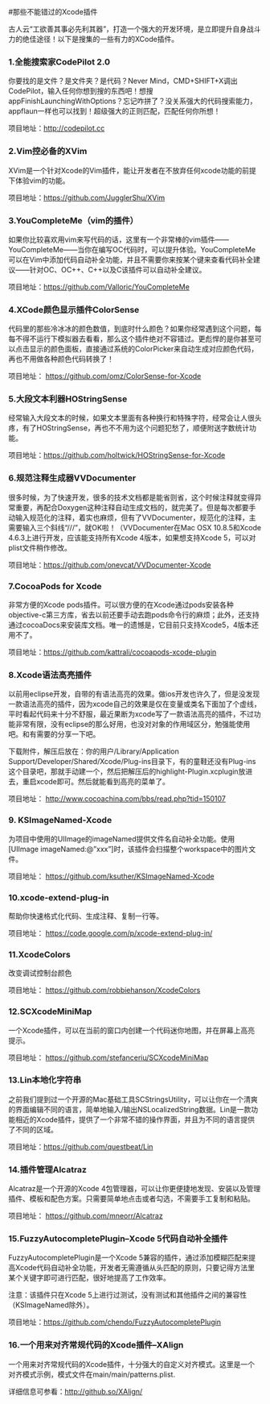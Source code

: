 #那些不能错过的Xcode插件

古人云“工欲善其事必先利其器”，打造一个强大的开发环境，是立即提升自身战斗力的绝佳途径！以下是搜集的一些有力的XCode插件。

### 1.全能搜索家CodePilot 2.0

你要找的是文件？是文件夹？是代码？Never Mind，CMD+SHIFT+X调出CodePilot，输入任何你想到搜的东西吧！想搜appFinishLaunchingWithOptions？忘记咋拼了？没关系强大的代码搜索能力，appflaun一样也可以找到！超级强大的正则匹配，匹配任何你所想！
  
项目地址：http://codepilot.cc

### 2.Vim控必备的XVim

XVim是一个针对Xcode的Vim插件，能让开发者在不放弃任何xcode功能的前提下体验vim的功能。
  
项目地址：https://github.com/JugglerShu/XVim

### 3.YouCompleteMe（vim的插件）

如果你比较喜欢用vim来写代码的话，这里有一个非常棒的vim插件——YouCompleteMe——当你在编写OC代码时，可以提升体验。YouCompleteMe可以在Vim中添加代码自动补全功能，并且不需要你来按某个键来查看代码补全建议——针对OC、OC++、C++以及C该插件可以自动补全建议。
  
项目地址：https://github.com/Valloric/YouCompleteMe

### 4.XCode颜色显示插件ColorSense

代码里的那些冷冰冰的颜色数值，到底时什么颜色？如果你经常遇到这个问题，每每不得不运行下模拟器去看看，那么这个插件绝对不容错过。更彪悍的是你甚至可以点击显示的颜色面板，直接通过系统的ColorPicker来自动生成对应颜色代码，再也不用做各种颜色代码转换了！
  
项目地址： https://github.com/omz/ColorSense-for-Xcode

### 5.大段文本利器HOStringSense

经常输入大段文本的时候，如果文本里面有各种换行和特殊字符，经常会让人很头疼，有了HOStringSense，再也不不用为这个问题犯愁了，顺便附送字数统计功能。
  
项目地址：https://github.com/holtwick/HOStringSense-for-Xcode

### 6.规范注释生成器VVDocumenter

很多时候，为了快速开发，很多的技术文档都是能省则省，这个时候注释就变得异常重要，再配合Doxygen这种注释自动生成文档的，就完美了。但是每次都要手动输入规范化的注释，着实也麻烦，但有了VVDocumenter，规范化的注释，主需要输入三个斜线“///”，就OK啦！（VVDocumenter在Mac OSX 10.8.5和Xcode 4.6.3上进行开发，应该能支持所有Xcode 4版本，如果想支持Xcode 5，可以对plist文件稍作修改。
  
项目地址：https://github.com/onevcat/VVDocumenter-Xcode

### 7.CocoaPods for Xcode

非常方便的Xcode pods插件。可以很方便的在Xcode通过pods安装各种objective-c第三方库，省去以前还要手动去跑pods命令行的麻烦；此外，还支持通过cocoaDocs来安装库文档。唯一的遗憾是，它目前只支持Xcode5，4版本还用不了。
  
项目地址：https://github.com/kattrali/cocoapods-xcode-plugin

### 8.Xcode语法高亮插件

以前用eclipse开发，自带的有语法高亮的效果。做ios开发也许久了，但是没发现一款语法高亮的插件，因为xcode自己的效果是仅在变量或类名下面加了个虚线，平时看起代码来十分不舒服，最近果断为xcode写了一款语法高亮的插件，不过功能非常有限，没有eclipse的那么好用，也没对对象的作用域区分，勉强能使用吧。和有需要的分享一下吧。
  
下载附件，解压后放在：你的用户/Library/Application Support/Developer/Shared/Xcode/Plug-ins目录下，有的童鞋还没有Plug-ins这个目录吧，那就手动建一个，然后把解压后的highlight-Plugin.xcplugin放进去，重启xcode即可。然后就能看到高亮的菜单了。
  
项目地址： http://www.cocoachina.com/bbs/read.php?tid=150107

### 9. KSImageNamed-Xcode

为项目中使用的UIImage的imageNamed提供文件名自动补全功能。使用[UIImage imageNamed:@&#8221;xxx&#8221;]时，该插件会扫描整个workspace中的图片文件。
  
项目地址： https://github.com/ksuther/KSImageNamed-Xcode

### 10.xcode-extend-plug-in

帮助你快速格式化代码、生成注释、复制一行等。
  
项目地址： https://code.google.com/p/xcode-extend-plug-in/

### 11.XcodeColors

改变调试控制台颜色
  
项目地址： https://github.com/robbiehanson/XcodeColors

### 12.SCXcodeMiniMap

一个Xcode插件，可以在当前的窗口内创建一个代码迷你地图，并在屏幕上高亮提示。
  
项目地址： https://github.com/stefanceriu/SCXcodeMiniMap

### 13.Lin本地化字符串

之前我们提到过一个开源的Mac基础工具SCStringsUtility，可以让你在一个清爽的界面编辑不同的语言，简单地输入/输出NSLocalizedString数据。Lin是一款功能相近的Xcode插件，提供了一个非常不错的操作界面，并且为不同的语言提供了不同的区域。
  
项目地址：https://github.com/questbeat/Lin

### 14.插件管理Alcatraz

Alcatraz是一个开源的Xcode 4包管理器，可以让你更便捷地发现、安装以及管理插件、模板和配色方案。只需要简单地点击或者勾选，不需要手工复制和粘贴。
  
项目地址： https://github.com/mneorr/Alcatraz

### 15.FuzzyAutocompletePlugin&#8211;Xcode 5代码自动补全插件

FuzzyAutocompletePlugin是一个Xcode 5兼容的插件，通过添加模糊匹配来提高Xcode代码自动补全功能，开发者无需遵循从头匹配的原则，只要记得方法里某个关键字即可进行匹配，很好地提高了工作效率。
  
注意：该插件只在Xcode 5上进行过测试，没有测试和其他插件之间的兼容性（KSImageNamed除外）。
  
项目地址：https://github.com/chendo/FuzzyAutocompletePlugin

### 16.一个用来对齐常规代码的Xcode插件&#8211;XAlign

一个用来对齐常规代码的Xcode插件，十分强大的自定义对齐模式。这里是一个对齐模式示例，模式文件在main/main/patterns.plist.
  
详细信息可参看：http://github.so/XAlign/

